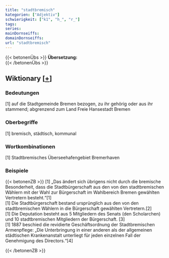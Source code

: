 ```yaml
---
title: "stadtbremisch"
kategorien: ["Adjektiv"]
schwierigkeit: ["k1", "h_", "r_"]
tags:
series:
mainDornseiffs:
domainDornseiffs:
url: "stadtbremisch"
---
```


{{< betonenÜbs >}}
**Übersetzung:**  
{{< /betonenÜbs >}}

## Wiktionary [[+](https://de.wiktionary.org/wiki/stadtbremisch)]

### Bedeutungen
[1] auf die Stadtgemeinde Bremen bezogen, zu ihr gehörig oder aus ihr stammend; abgrenzend zum Land Freie Hansestadt Bremen  

### Oberbegriffe
[1] bremisch, städtisch, kommunal  

### Wortkombinationen
[1] Stadtbremisches Überseehafengebiet Bremerhaven  

### Beispiele
{{< betonenZB >}}
[1] „Das ändert sich übrigens nicht durch die bremische Besonderheit, dass die Stadtbürgerschaft aus den von den stadtbremischen Wählern mit der Wahl zur Bürgerschaft im Wahlbereich Bremen gewählten Vertretern besteht.“[1]  
[1] Die Stadtbürgerschaft bestand ursprünglich aus den von den stadtbremischen Wählern in die Bürgerschaft gewählten Vertretern.[2]  
[1] Die Deputation besteht aus 5 Mitgliedern des Senats (den Scholarchen) und 10 stadtbremischen Mitgliedern der Bürgerschaft. [3]  
[1] 1887 beschied die revidierte Geschäftsordnung der Stadtbremischen Armenpflege: „Die Unterbringung in einer anderen als der allgemeinen städtischen Krankenanstalt unterliegt für jeden einzelnen Fall der Genehmigung des Directors.“[4]  

{{< /betonenZB >}}

